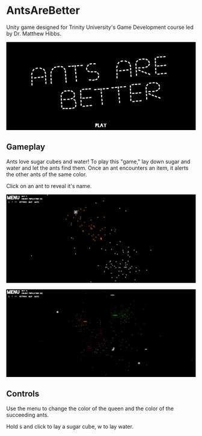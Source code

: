 # AntsAreBetter

Unity game designed for Trinity University's Game Development course led by Dr. Matthew Hibbs.

![aab_title.PNG](https://github.com/eherbert/AntsAreBetter/blob/master/Images/aab_title.PNG)

## Gameplay

Ants love sugar cubes and water! To play this "game," lay down sugar and water and let the ants find them. Once an ant encounters an item, it alerts the other ants of the same color.

Click on an ant to reveal it's name.

![aab_multicolor.PNG](https://github.com/eherbert/AntsAreBetter/blob/master/Images/aab_multicolor.PNG)

![aab_multicolor2.PNG](https://github.com/eherbert/AntsAreBetter/blob/master/Images/aab_multicolor2.PNG)

## Controls

Use the menu to change the color of the queen and the color of the succeeding ants.

Hold s and click to lay a sugar cube, w to lay water.
